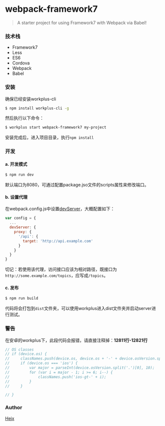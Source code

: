 # webpack-framework7

>A starter project for using Framework7 with Webpack via Babel!

### 技术栈

* Framework7
* Less
* ES6
* Cordova
* Webpack
* Babel

### 安装

确保已经安装workplus-cli

```bash
$ npm install workplus-cli -g
```

然后执行以下命令：

```bash
$ workplus start webpack-framework7 my-project
```

安装完成后，进入项目目录，执行`npm install`

### 开发

#### a. 开发模式

```bash
$ npm run dev
```

默认端口为8080，可通过配置package.jso文件的scripts属性来修改端口。

#### b. 设置代理

在webpack.config.js中设置[devServer](http://webpack.github.io/docs/webpack-dev-server.html)，大概配置如下：

```js
var config = {
  ...
  devServer: {
    proxy: {
      '/api': {
        target: 'http://api.example.com'
      }
    }
  }
}
```

切记：若使用该代理，访问接口应该为相对路径，既接口为`http://some.example.com/topics`，应写成`/topics`。

#### c. 发布

```bash
$ npm run build
```

代码将会打包到`dist`文件夹，可以使用workplus进入dist文件夹并启动server进行测试。

### 警告

在安卓的workplus下，此段代码会报错，请直接注释掉：**12811行-12821行**

```js
// OS classes
// if (device.os) {
//     classNames.push(device.os, device.os + '-' + device.osVersion.split('.')[0], device.os + '-' + device.osVersion.replace(/\./g, '-'));
//     if (device.os === 'ios') {
//         var major = parseInt(device.osVersion.split('.')[0], 10);
//         for (var i = major - 1; i >= 6; i--) {
//             classNames.push('ios-gt-' + i);
//         }
//     }

// }
```

### Author

[Hejx](https://github.com/Alex-fun)


